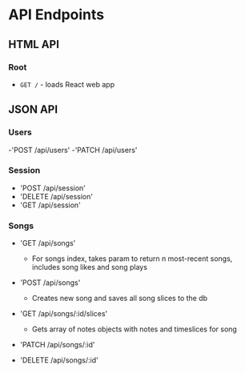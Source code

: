 # API Endpoints

## HTML API

### Root

- `GET /` - loads React web app

## JSON API

### Users

-'POST /api/users'
-'PATCH /api/users'

### Session

- 'POST /api/session'
- 'DELETE /api/session'
- 'GET /api/session'

### Songs
- 'GET /api/songs'
  - For songs index, takes param to return n most-recent songs,
  includes song likes and song plays
- 'POST /api/songs'
  - Creates new song and saves all song slices to the db

- 'GET /api/songs/:id/slices'
  - Gets array of notes objects with notes and timeslices for song

- 'PATCH /api/songs/:id'

- 'DELETE /api/songs/:id'
